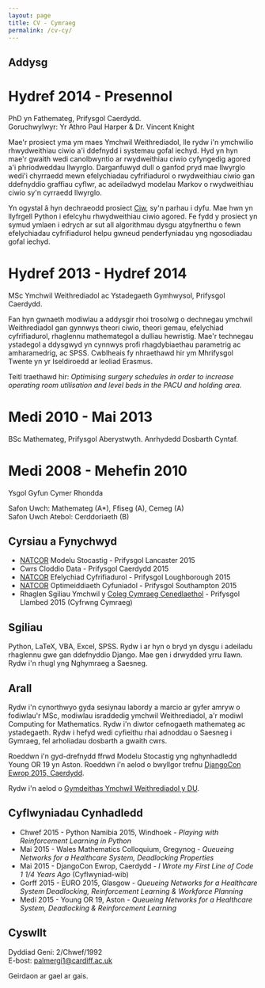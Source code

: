 ```yaml
---
layout: page
title: CV - Cymraeg
permalink: /cv-cy/
---
```


## Addysg

# Hydref 2014 - Presennol

PhD yn Fathemateg, Prifysgol Caerdydd.  
Goruchwylwyr: Yr Athro Paul Harper & Dr. Vincent Knight

Mae'r prosiect yma ym maes Ymchwil Weithrediadol, lle rydw i'n ymchwilio rhwydweithiau ciwio a'i ddefnydd i systemau gofal iechyd. Hyd yn hyn mae'r gwaith wedi canolbwyntio ar rwydweithiau ciwio cyfyngedig agored a'i phriodweddau llwyrglo. Darganfuwyd dull o ganfod pryd mae llwyrglo wedi'i chyrraedd mewn efelychiadau cyfrifiadurol o rwydweithiau ciwio gan ddefnyddio graffiau cyflwr, ac adeiladwyd modelau Markov o rwydweithiau ciwio sy'n cyrraedd llwyrglo.

Yn ogystal â hyn dechraeodd prosiect [Ciw](https://github.com/geraintpalmer/Ciw), sy'n parhau i dyfu. Mae hwn yn llyfrgell Python i efelcyhu rhwydweithiau ciwio agored. Fe fydd y prosiect yn symud ymlaen i edrych ar sut all algorithmau dysgu atgyfnerthu o fewn efelychiadau cyfrifiadurol helpu gwneud penderfyniadau yng ngosodiadau gofal iechyd.

# Hydref 2013 - Hydref 2014

MSc Ymchwil Weithrediadol ac Ystadegaeth Gymhwysol, Prifysgol Caerdydd.

Fan hyn gwnaeth modiwlau a addysgir rhoi trosolwg o dechnegau ymchwil Weithrediadol gan gynnwys theori ciwio, theori gemau, efelychiad cyfrifiadurol, rhaglennu mathemategol a dulliau hewristig. Mae'r technegau ystadegol a ddysgwyd yn cynnwys profi rhagdybiaethau parametrig ac amharamedrig, ac SPSS.
Cwblheais fy nhraethawd hir ym Mhrifysgol Twente yn yr Iseldiroedd ar leoliad Erasmus.

Teitl traethawd hir: *Optimising surgery schedules in order to increase operating room utilisation and level beds in the PACU and holding area.*

# Medi 2010 - Mai 2013

BSc Mathemateg, Prifysgol Aberystwyth. Anrhydedd Dosbarth Cyntaf.

# Medi 2008 - Mehefin 2010

Ysgol Gyfun Cymer Rhondda

Safon Uwch: Mathemateg (A*), Ffiseg (A), Cemeg (A)  
Safon Uwch Atebol: Cerddoriaeth (B)



## Cyrsiau a Fynychwyd

* [NATCOR](http://www.natcor.ac.uk) Modelu Stocastig - Prifysgol Lancaster 2015
* Cwrs Cloddio Data - Prifysgol Caerdydd 2015
* [NATCOR](http://www.natcor.ac.uk) Efelychiad Cyfrifiadurol - Prifysgol Loughborough 2015
* [NATCOR](http://www.natcor.ac.uk) Optimeiddiaeth Cyfuniadol - Prifysgol Southampton 2015
* Rhaglen Sgiliau Ymchwil y [Coleg Cymraeg Cenedlaethol](http://www.colegcymraeg.ac.uk/cy/) - Prifysgol Llambed 2015 (Cyfrwng Cymraeg)

## Sgiliau

Python, LaTeX, VBA, Excel, SPSS. Rydw i ar hyn o bryd yn dysgu i adeiladu rhaglennu gwe gan ddefnyddio Django. Mae gen i drwydded yrru llawn. Rydw i'n rhugl yng Nghymraeg a Saesneg.

## Arall

Rydw i'n cynorthwyo gyda sesiynau labordy a marcio ar gyfer amryw o fodiwlau'r MSc, modiwlau israddedig ymchwil Weithrediadol, a'r modiwl Computing for Mathematics. Rydw i'n diwtor cefnogaeth mathemateg ac ystadegaeth. Rydw i hefyd wedi cyfieithu rhai adnoddau o Saesneg i Gymraeg, fel arholiadau dosbarth a gwaith cwrs.

Roeddwn i'n gyd-drefnydd ffrwd Modelu Stocastig yng nghynhadledd Young OR 19 yn Aston. Roeddwn i'n aelod o bwyllgor trefnu [DjangoCon Ewrop 2015, Caerdydd](http://2015.djangocon.eu/).

Rydw i'n aelod o [Gymdeithas Ymchwil Weithrediadol y DU](https://www.theorsociety.com).

## Cyflwyniadau Cynhadledd

* Chwef 2015 - Python Namibia 2015, Windhoek - *Playing with Reinforcement Learning in Python*
* Mai 2015 - Wales Mathematics Colloquium, Gregynog - *Queueing Networks for a Healthcare System, Deadlocking Properties*
* Mai 2015 - DjangoCon Ewrop, Caerdydd - *I Wrote my First Line of Code 1 1/4 Years Ago* (Cyflwyniad-wib)
* Gorff 2015 - EURO 2015, Glasgow - *Queueing Networks for a Healthcare System Deadlocking, Reinforcement Learning & Workforce Planning*
* Medi 2015 - Young OR 19, Aston - *Queueing Networks for a Healthcare System, Deadlocking & Reinforcement Learning*

## Cyswllt

Dyddiad Geni: 2/Chwef/1992  
E-bost: palmergi1@cardiff.ac.uk

Geirdaon ar gael ar gais.